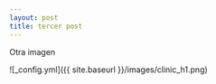 ```yaml
---
layout: post
title: tercer post
---
```


Otra imagen

![_config.yml]({{ site.baseurl }}/images/clinic_h1.png)
